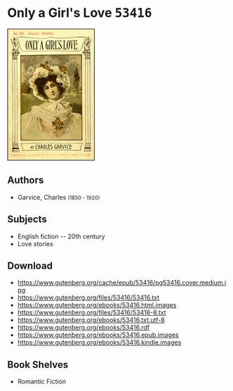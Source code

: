 # Only a Girl's Love <kbd>53416</kbd>

![](./cover.medium.jpg "")

## Authors


 - Garvice, Charles <small>(1850 - 1920)</small>

## Subjects


 - English fiction -- 20th century
 - Love stories

## Download


 - https://www.gutenberg.org/cache/epub/53416/pg53416.cover.medium.jpg
 - https://www.gutenberg.org/files/53416/53416.txt
 - https://www.gutenberg.org/ebooks/53416.html.images
 - https://www.gutenberg.org/files/53416/53416-8.txt
 - https://www.gutenberg.org/ebooks/53416.txt.utf-8
 - https://www.gutenberg.org/ebooks/53416.rdf
 - https://www.gutenberg.org/ebooks/53416.epub.images
 - https://www.gutenberg.org/ebooks/53416.kindle.images

## Book Shelves


 - Romantic Fiction
